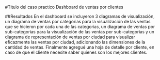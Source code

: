 #Titulo del caso practico
Dashboard de ventas por clientes 

##Resultados
En el dashboard se incluyeron 3 diagramas de visualización, un diagrama de ventas por categorias 
para la visualización de las ventas que se hicieron por cada una de las categorias, 
un diagrama de ventas por sub-categorias para la visualización de las ventas por sub-categorias y 
un diagrama de representación de ventas por ciudad para visualizar eficazmente las ventas por ciudad, adicionando 
las dimensiones de la cantidad de ventas. Finalmente agregué una hoja de detalle por cliente, 
en caso de que el cliente necesite saber quienes son los mejores clientes.
